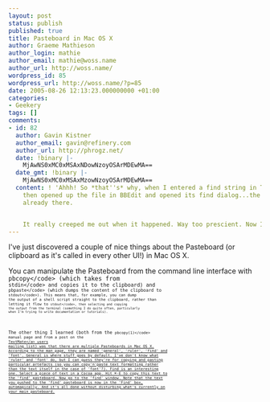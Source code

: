 ```yaml
---
layout: post
status: publish
published: true
title: Pasteboard in Mac OS X
author: Graeme Mathieson
author_login: mathie
author_email: mathie@woss.name
author_url: http://woss.name/
wordpress_id: 85
wordpress_url: http://woss.name/?p=85
date: 2005-08-26 12:13:23.000000000 +01:00
categories:
- Geekery
tags: []
comments:
- id: 82
  author: Gavin Kistner
  author_email: gavin@refinery.com
  author_url: http://phrogz.net/
  date: !binary |-
    MjAwNS0xMC0xMSAxNDowNzoyOSArMDEwMA==
  date_gmt: !binary |-
    MjAwNS0xMC0xMSAxMzowNzoyOSArMDEwMA==
  content: ! 'Ahhh! So *that''s* why, when I entered a find string in TextMate, and
    then opened up the file in BBEdit and opened its find dialog...the string was
    already there.


    It really creeped me out when it happened. Way too prescient. Now I know why :)'
---
```

I've just discovered a couple of nice things about the Pasteboard (or clipboard as it's called in every other UI!) in Mac OS X.

You can manipulate the Pasteboard from the command line interface with <code>pbcopy<&#47;code> (which takes from <code>stdin<&#47;code> and copies it to the clipboard) and <code>pbpaste<&#47;code> (which dumps the content of the clipboard to <code>stdout<&#47;code>).  This means that, for example, you can dump the output of a shell script straight to the clipboard, rather than letting it flow to <code>stdout<&#47;code>, then selecting and copying the output from the terminal (something I do quite often, particularly when I'm trying to write documentation or tutorials).

The other thing I learned (both from the <code>pbcopy(1)<&#47;code> manual page and from a post on the <a href="http:&#47;&#47;macromates.com&#47;">TextMate<&#47;a> users mailing list) was that there are multiple Pasteboards in Mac OS X.  According to the man page, they are named 'general', 'ruler', 'find' and 'font'.  General is where stuff goes by default.  I've don't know what 'ruler' and 'font' do, but I can guess they're for copying and pasting particular artefacts (so you can copy'n'paste text formatting rather than the text itself in the case of 'font'?).  Find is an interesting one.  Select a piece of text in a Cocoa app.  Hit &#x2318;-E to copy this text to the 'find' pasteboard.  Now go to the 'find' window.  Note that the text you pushed to the 'find' pasteboard is now in the 'Find' box, automagically.  And it's all done without disturbing what's currently on your main pasteboard.
